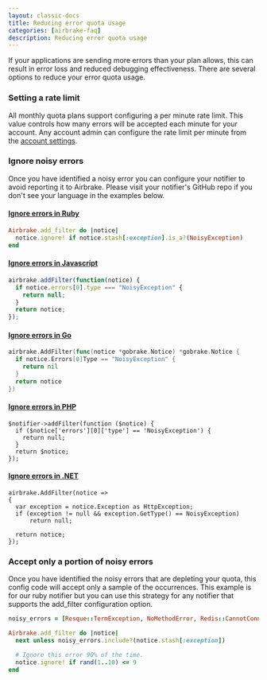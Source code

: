 ```yaml
---
layout: classic-docs
title: Reducing error quota usage
categories: [airbrake-faq]
description: Reducing error quota usage
---
```


If your applications are sending more errors than your plan allows, this can
result in error loss and reduced debugging effectiveness. There are several
options to reduce your error quota usage.

### Setting a rate limit

All monthly quota plans support configuring a per minute rate limit. This value
controls how many errors will be accepted each minute for your account. Any
account admin can configure the rate limit per minute from the [account
settings](https://airbrake.io/account/adjust-rate-limit).

### Ignore noisy errors

Once you have identified a noisy error you can configure your notifier to avoid
reporting it to Airbrake. Please visit your notifier's GitHub repo if you don't
see your language in the examples below.

#### [Ignore errors in Ruby](https://github.com/airbrake/airbrake-ruby#airbrakeadd_filter)

```ruby
Airbrake.add_filter do |notice|
  notice.ignore! if notice.stash[:exception].is_a?(NoisyException)
end
```

#### [Ignore errors in Javascript](https://github.com/airbrake/airbrake-js/tree/master/packages/browser#filtering-errors)

```js
airbrake.addFilter(function(notice) {
  if notice.errors[0].type === "NoisyException" {
    return null;
  }
  return notice;
});
```

#### [Ignore errors in Go](https://github.com/airbrake/gobrake#ignoring-notices)

```go
airbrake.AddFilter(func(notice *gobrake.Notice) *gobrake.Notice {
  if notice.Errors[0]Type == "NoisyException" {
    return nil
  }
  return notice
})
```

#### [Ignore errors in PHP](https://github.com/airbrake/phpbrake/#ignoring-specific-exceptions)

```
$notifier->addFilter(function ($notice) {
  if ($notice['errors'][0]['type'] == 'NoisyException') {
    return null;
  }
  return $notice;
});
```

#### [Ignore errors in .NET](https://github.com/airbrake/sharpbrake#addfilter)

```
airbrake.AddFilter(notice =>
{
  var exception = notice.Exception as HttpException;
  if (exception != null && exception.GetType() == NoisyException)
      return null;

  return notice;
});
```

### Accept only a portion of noisy errors

Once you have identified the noisy errors that are depleting your quota, this
config code will accept only a sample of the occurrences. This example is for
our ruby notifier but you can use this strategy for any notifier that supports
the add_filter configuration option.

```ruby
noisy_errors = [Resque::TermException, NoMethodError, Redis::CannotConnectError]

Airbrake.add_filter do |notice|
  next unless noisy_errors.include?(notice.stash[:exception])

  # Ignore this error 90% of the time.
  notice.ignore! if rand(1..10) <= 9
end
```
